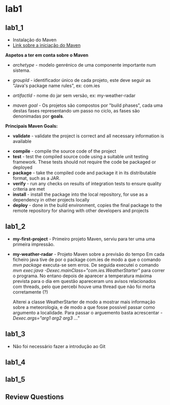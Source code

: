 # lab1

## lab1_1

- Instalação do Maven 
- [Link sobre a iniciação do Maven](https://maven.apache.org/guides/getting-started/maven-in-five-minutes.html)

**Aspetos a ter em conta sobre o Maven**

- *archetype* - modelo genrénico de uma componente importante num sistema.

- *groupId* - identificador único de cada projeto, este deve seguir as "Java's package name rules", ex: com.ies

- *artifactId* - nome do jar sem versão, ex: my-weather-radar

- *maven goal* - Os projetos são compostos por "build phases", cada uma destas fases representando um passo no ciclo, as fases são denonimadas por **goals**.

**Principais Maven Goals:**
- **validate** - validate the project is correct and all necessary information is available
* **compile** - compile the source code of the project
* **test** - test the compiled source code using a suitable unit testing framework. These tests should not require the code be packaged or deployed
* **package** - take the compiled code and package it in its distributable format, such as a JAR.
* **verify** - run any checks on results of integration tests to ensure quality criteria are met
* **install** - install the package into the local repository, for use as a dependency in other projects locally
* **deploy** - done in the build environment, copies the final package to the remote repository for sharing with other developers and projects


## lab1_2

- **my-first-project** - Primeiro projeto Maven, serviu para ter uma uma primeira impressão.

- **my-weather-radar** - Projeto Maven sobre a previsão do tempo
                       Em cada ficheiro java tive de por o package com.ies de modo a que o comando *mvn package* executa-se sem erros. De seguida executei o comando *mvn exec:java -Dexec.mainClass="com.ies.WeatherStarter"* para correr o programa. No entano depois de aparecer a temperatura máxima prevista para o dia em questão apareceram uns avisos relacionados com threads, pelo que percebi houve uma thread que não foi morta corretamente (?)
                        
    Alterei a classe WeatherStarter de modo a mostrar mais informação sobre a meteorologia, e de modo a que fosse possivel passar como argumento a localidade.
    Para passar o arguemento basta acrescentar *-Dexec.args="arg1 arg2 arg3 ..."*  

## lab1_3

- Não foi necessário fazer a introdução ao Git

## lab1_4

## lab1_5

## Review Questions
